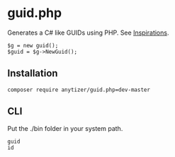 # guid.php

Generates a C# like GUIDs using PHP.
See [Inspirations](http://guid.us/GUID/PHP).

    $g = new guid();
    $guid = $g->NewGuid();


## Installation

    composer require anytizer/guid.php=dev-master


## CLI

Put the ./bin folder in your system path.

	guid
	id

